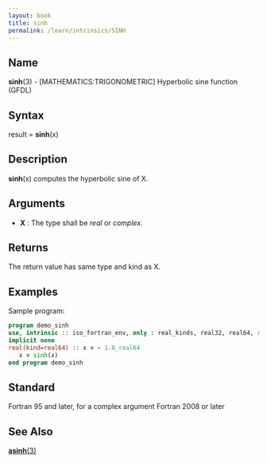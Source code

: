 ```yaml
---
layout: book
title: sinh
permalink: /learn/intrinsics/SINH
---
```

## __Name__

__sinh__(3) - \[MATHEMATICS:TRIGONOMETRIC\] Hyperbolic sine function
(GFDL)

## __Syntax__

result = __sinh__(x)

## __Description__

__sinh__(x) computes the hyperbolic sine of X.

## __Arguments__

  - __X__
    : The type shall be _real_ or _complex_.

## __Returns__

The return value has same type and kind as X.

## __Examples__

Sample program:

```fortran
program demo_sinh
use, intrinsic :: iso_fortran_env, only : real_kinds, real32, real64, real128
implicit none
real(kind=real64) :: x = - 1.0_real64
   x = sinh(x)
end program demo_sinh
```

## __Standard__

Fortran 95 and later, for a complex argument Fortran 2008 or later

## __See Also__

[__asinh__(3)](ASINH)
